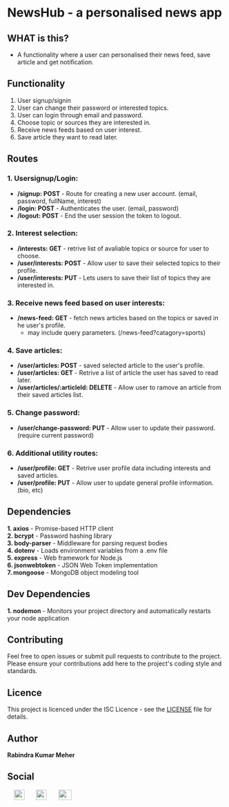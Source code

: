 # NewsHub - a personalised news app

## WHAT is this?

-   A functionality where a user can personalised their news feed, save article and get notification.

## Functionality

1.  User signup/signin
2.  User can change their password or interested topics.
3.  User can login through email and password.
4.  Choose topic or sources they are interested in.
5.  Receive news feeds based on user interest.
6.  Save article they want to read later.

## Routes

### 1. Usersignup/Login:

-   **/signup: POST** - Route for creating a new user account. (email, password, fullName, interest)
-   **/login: POST** - Authenticates the user. (email, password)
-   **/logout: POST** - End the user session the token to logout.

### 2. Interest selection:

-   **/interests: GET** - retrive list of avaliable topics or source for user to choose.
-   **/user/interests: POST** - Allow user to save their selected topics to their profile.
-   **/user/interests: PUT** - Lets users to save their list of topics they are interested in.

### 3. Receive news feed based on user interests:

-   **/news-feed: GET** - fetch news articles based on the topics or saved in he user's profile.
    -   may include query parameters. (/news-feed?catagory=sports)

### 4. Save articles:

-   **/user/articles: POST** - saved selected article to the user's profile.
-   **/user/articles: GET** - Retrive a list of article the user has saved to read later.
-   **/user/articles/:articleId: DELETE** - Allow user to ramove an article from their saved articles list.

### 5. Change password:

-   **/user/change-password: PUT** - Allow user to update their password. (require current password)

### 6. Additional utility routes:

-   **/user/profile: GET** - Retrive user profile data including interests and saved articles.
-   **/user/profile: PUT** - Allow user to update general profile information. (bio, etc)

## Dependencies

**1. axios** - Promise-based HTTP client\
**2. bcrypt** - Password hashing library\
**3. body-parser** - Middleware for parsing request bodies\
**4. dotenv** - Loads environment variables from a .env file\
**5. express** - Web framework for Node.js\
**6. jsonwebtoken** - JSON Web Token implementation\
**7. mongoose** - MongoDB object modeling tool

## Dev Dependencies

**1.  nodemon** - Monitors your project directory and automatically restarts your node application

## Contributing

Feel free to open issues or submit pull requests to contribute to the project. Please ensure your contributions add here to the project's coding style and standards.

## Licence
This project is licenced under the ISC Licence - see the [LICENSE](LICENCE) file for details.

## Author 
**Rabindra Kumar Meher**

## Social
&nbsp; &nbsp;
[<img width="24" height="24" src="https://ssl.gstatic.com/ui/v1/icons/mail/rfr/gmail.ico">](mailto:rabindrameher116@gmail.com) &nbsp; &nbsp; &nbsp;
[<img width="24" height="24" src="https://static.cdninstagram.com/rsrc.php/y4/r/QaBlI0OZiks.ico">](https://instagram.com/rabindra__18/) &nbsp; &nbsp; &nbsp;
[<img width="30" height="24" src="https://rabindrakumarmeher.up.railway.app/img/favicon.ico">](https://rabindrakumarmeher.up.railway.app/)